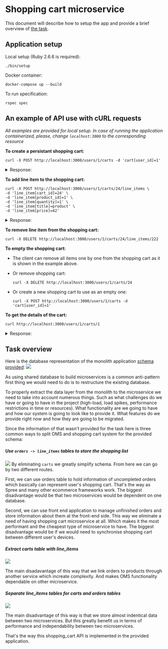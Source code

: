 # Shopping cart microservice

This document will describe how to setup the app and provide a brief overview of [the task](the_task.md).

## Application setup
Local setup (Ruby 2.6.6 is required):
```
./bin/setup
```
Docker container:
```
docker-compose up --build
```
To run specification:
```
rspec spec
```

## An example of API use with cURL requests
_All examples are provided for local setup. In case of running the application containerized, please, change `localhost:3000` to the corresponding resource_

**To create a persistant shopping cart:**
```
curl -X POST http://localhost:3000/users/1/carts -d 'cart[user_id]=1'
```

<details>
  <summary>Response:</summary>

```json
{
  "data": {
    "id": "24",
    "type": "cart",
    "attributes": {
      "user_id": 1,
      "created_at": "2020-08-31T10:28:34.040Z",
      "updated_at": "2020-08-31T10:28:34.040Z"
    },
    "relationships": {
      "line_items": {
        "data": []
      }
    }
  }
}
```
</details>

**To add line item to the shopping cart:**
```
curl -X POST http://localhost:3000/users/1/carts/24/line_items \
-d 'line_item[cart_id]=24' \
-d 'line_item[product_id]=1' \
-d 'line_item[quantity]=1' \
-d 'line_item[title]=product' \
-d 'line_item[price]=42'
```

<details>
  <summary>Response:</summary>

```json
{
  "data": {
    "id": "222",
    "type": "line_item",
    "attributes": {
      "product_id": 1,
      "quantity": 1,
      "title": "product",
      "price": "42.0",
      "created_at": "2020-08-31T10:40:25.078Z",
      "updated_at": "2020-08-31T10:40:25.078Z"
    },
    "relationships": {
      "cart": {
        "data": {
          "id": "24",
          "type": "cart"
        }
      }
    }
  }
}
```
</details>

**To remove line item from the shopping cart:**

```
curl -X DELETE http://localhost:3000/users/1/carts/24/line_items/222
```

**To empty the shopping cart:**

- The client can remove all items one by one from the shopping cart as it is shown in the example above.

- Or remove shopping cart:
  ```
  curl -X DELETE http://localhost:3000/users/1/carts/24
  ```

- Or create a new shopping cart to use as an empty one:
  ```
  curl -X POST http://localhost:3000/users/1/carts -d 'cart[user_id]=1'
  ```

**To get the details of the cart:**
```
curl http://localhost:3000/users/1/carts/1
```

<details>
  <summary>Response:</summary>

```json
{
  "data": {
    "id": "1",
    "type": "cart",
    "attributes": {
      "user_id": 1,
      "created_at": "2020-08-30T19:39:40.258Z",
      "updated_at": "2020-08-30T19:39:40.258Z"
    },
    "relationships": {
      "line_items": {
        "data": [
          {
            "id": "1",
            "type": "line_item"
          },
          {
            "id": "2",
            "type": "line_item"
          }
        ]
      }
    }
  },
  "included": [
    {
      "id": "1",
      "type": "line_item",
      "attributes": {
        "product_id": 1,
        "quantity": 1,
        "title": "Product Title 1",
        "price": "42.0",
        "created_at": "2020-08-30T19:39:40.296Z",
        "updated_at": "2020-08-30T19:39:40.296Z"
      },
      "relationships": {
        "cart": {
          "data": {
            "id": "1",
            "type": "cart"
          }
        }
      }
    },
    {
      "id": "2",
      "type": "line_item",
      "attributes": {
        "product_id": 2,
        "quantity": 1,
        "title": "Product Title 2",
        "price": "42.0",
        "created_at": "2020-08-30T19:39:40.302Z",
        "updated_at": "2020-08-30T19:39:40.302Z"
      },
      "relationships": {
        "cart": {
          "data": {
            "id": "1",
            "type": "cart"
          }
        }
      }
    }
  ]
}
```
</details>

## Task overview

Here is the database representation of the monolith application [schema provided](https://drawsql.app/ro/diagrams/oms/embed):
![](https://user-images.githubusercontent.com/2729803/91714220-8b673600-eb8b-11ea-8f6c-d265d373317f.png)

As using shared database to build microservices is a common anti-pattern first thing we would need to do is to restructure the existing database.

To properly extract the data layer from the monolith to the microservice we need to take into account numerous things. Such as what challenges do we have or going to have in the project (high-load, load spikes, performance restrictions in time or resources). What functionality are we going to have and how our system is going to look like to provide it. What features do we provide right now and how they are going to be migrated.

Since the information of that wasn't provided for the task here is three common ways to split OMS and shopping cart system for the provided schema:

##### Use `orders -> line_items` tables to store the shopping list
![](https://user-images.githubusercontent.com/2729803/91718600-f9aff680-eb93-11ea-9377-790edc06fd7e.png)
By eliminating `carts` we greatly simplify schema. From here we can go by two different routes.

First, we can use orders table to hold information of uncompleted orders which basically can represent user's shopping cart. That's the way as Spree and many other ecommerce frameworks work. The biggest disadvantage would be that two microservices would be dependent on one database.

Second, we can use front end application to manage unfinished orders and store information about them at the front-end side. This way we eliminate a need of having shopping cart microservice at all. Which makes it the most performant and the cheapest type of microservice to have.  The biggest disadvantage would be if we would need to synchronise shopping cart between different user's devices.

##### Extract carts table with line_items
![](https://user-images.githubusercontent.com/2729803/91718686-2c59ef00-eb94-11ea-9f51-43733fc693ec.png)

The main disadavantage of this way that we link orders to products through another service which increate complexity. And makes OMS functionality dependable on other microservice.

##### Separate line_items tables for carts and orders tables
![](https://user-images.githubusercontent.com/2729803/91719139-0ed95500-eb95-11ea-9fa9-e7194b25d478.png)

The main disadvantage of this way is that we store almost indentical data between two microservices. But this greatly benefit us in terms of performance and independability between two microservices.

That's the way this shopping_cart API is implemented in the provided application.
